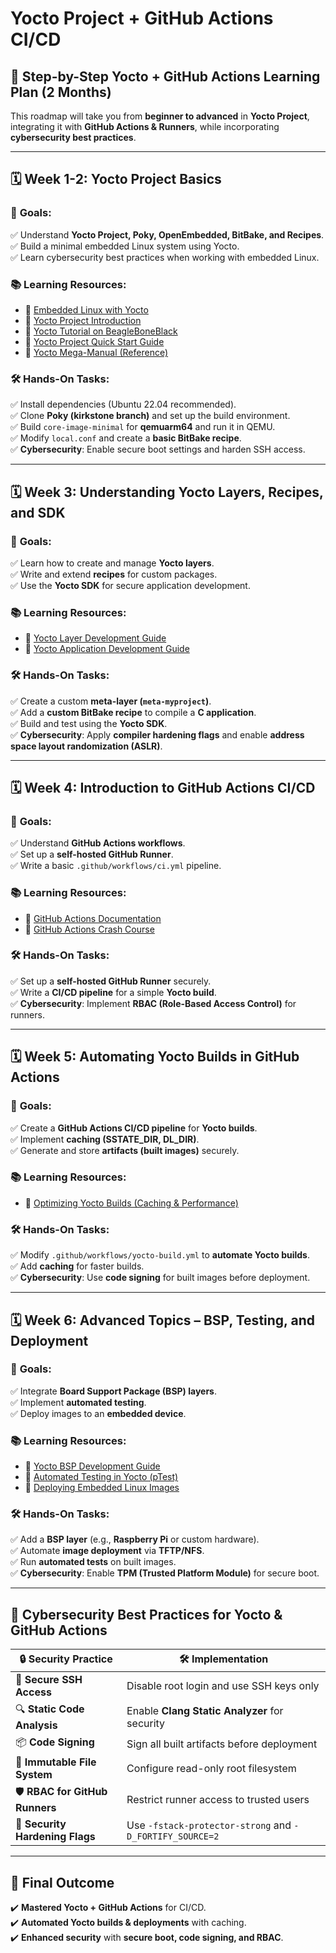 # Yocto Project + GitHub Actions CI/CD

## 📌 Step-by-Step Yocto + GitHub Actions Learning Plan (2 Months)
This roadmap will take you from **beginner to advanced** in **Yocto Project**, integrating it with **GitHub Actions & Runners**, while incorporating **cybersecurity best practices**.

---

## **🗓️ Week 1-2: Yocto Project Basics**
### 🎯 **Goals:**
✅ Understand **Yocto Project, Poky, OpenEmbedded, BitBake, and Recipes**.  
✅ Build a minimal embedded Linux system using Yocto.  
✅ Learn cybersecurity best practices when working with embedded Linux.

### **📚 Learning Resources:**
- 🎥 [Embedded Linux with Yocto](https://www.youtube.com/watch?v=9vsu67uMcko&list=PLEBQazB0HUyTpoJoZecRK6PpDG31Y7RPB)
- 🎥 [Yocto Project Introduction](https://www.youtube.com/watch?v=yuE7my3KOpo)
- 🎥 [Yocto Tutorial on BeagleBoneBlack](https://www.youtube.com/watch?v=5fj05BWryhM&list=PLwqS94HTEwpQmgL1UsSwNk_2tQdzq3eVJ)
- 📖 [Yocto Project Quick Start Guide](https://docs.yoctoproject.org/brief-yoctoprojectqs/index.html)
- 📖 [Yocto Mega-Manual (Reference)](https://docs.yoctoproject.org/ref-manual/index.html)

### **🛠️ Hands-On Tasks:**
✅ Install dependencies (Ubuntu 22.04 recommended).  
✅ Clone **Poky (kirkstone branch)** and set up the build environment.  
✅ Build `core-image-minimal` for **qemuarm64** and run it in QEMU.  
✅ Modify `local.conf` and create a **basic BitBake recipe**.  
✅ **Cybersecurity**: Enable secure boot settings and harden SSH access.

---

## **🗓️ Week 3: Understanding Yocto Layers, Recipes, and SDK**
### 🎯 **Goals:**
✅ Learn how to create and manage **Yocto layers**.  
✅ Write and extend **recipes** for custom packages.  
✅ Use the **Yocto SDK** for secure application development.

### **📚 Learning Resources:**
- 📖 [Yocto Layer Development Guide](https://docs.yoctoproject.org/dev-manual/layers.html)
- 📖 [Yocto Application Development Guide](https://docs.yoctoproject.org/sdk-manual/index.html)

### **🛠️ Hands-On Tasks:**
✅ Create a custom **meta-layer (`meta-myproject`)**.  
✅ Add a **custom BitBake recipe** to compile a **C application**.  
✅ Build and test using the **Yocto SDK**.  
✅ **Cybersecurity**: Apply **compiler hardening flags** and enable **address space layout randomization (ASLR)**.

---

## **🗓️ Week 4: Introduction to GitHub Actions CI/CD**
### 🎯 **Goals:**
✅ Understand **GitHub Actions workflows**.  
✅ Set up a **self-hosted GitHub Runner**.  
✅ Write a basic `.github/workflows/ci.yml` pipeline.

### **📚 Learning Resources:**
- 📖 [GitHub Actions Documentation](https://docs.github.com/en/actions)
- 🎥 [GitHub Actions Crash Course](https://www.youtube.com/watch?v=R8_veQiYBjI)

### **🛠️ Hands-On Tasks:**
✅ Set up a **self-hosted GitHub Runner** securely.  
✅ Write a **CI/CD pipeline** for a simple **Yocto build**.  
✅ **Cybersecurity**: Implement **RBAC (Role-Based Access Control)** for runners.

---

## **🗓️ Week 5: Automating Yocto Builds in GitHub Actions**
### 🎯 **Goals:**
✅ Create a **GitHub Actions CI/CD pipeline** for **Yocto builds**.  
✅ Implement **caching (SSTATE_DIR, DL_DIR)**.  
✅ Generate and store **artifacts (built images)** securely.

### **📚 Learning Resources:**
- 📖 [Optimizing Yocto Builds (Caching & Performance)](https://wiki.yoctoproject.org/wiki/TipsAndTricks/Improving_Performance)

### **🛠️ Hands-On Tasks:**
✅ Modify `.github/workflows/yocto-build.yml` to **automate Yocto builds**.  
✅ Add **caching** for faster builds.  
✅ **Cybersecurity**: Use **code signing** for built images before deployment.

---

## **🗓️ Week 6: Advanced Topics – BSP, Testing, and Deployment**
### 🎯 **Goals:**
✅ Integrate **Board Support Package (BSP) layers**.  
✅ Implement **automated testing**.  
✅ Deploy images to an **embedded device**.

### **📚 Learning Resources:**
- 📖 [Yocto BSP Development Guide](https://docs.yoctoproject.org/bsp-guide/index.html)
- 📖 [Automated Testing in Yocto (pTest)](https://docs.yoctoproject.org/test-manual/index.html)
- 📖 [Deploying Embedded Linux Images](https://elinux.org/Yocto_Install_Image_to_Target)

### **🛠️ Hands-On Tasks:**
✅ Add a **BSP layer** (e.g., **Raspberry Pi** or custom hardware).  
✅ Automate **image deployment** via **TFTP/NFS**.  
✅ Run **automated tests** on built images.  
✅ **Cybersecurity**: Enable **TPM (Trusted Platform Module)** for secure boot.

---

## **🔐 Cybersecurity Best Practices for Yocto & GitHub Actions**

| 🔒 Security Practice         | 🛠️ Implementation |
|------------------------------|------------------|
| 🔑 **Secure SSH Access** | Disable root login and use SSH keys only |
| 🔍 **Static Code Analysis** | Enable **Clang Static Analyzer** for security |
| 📦 **Code Signing** | Sign all built artifacts before deployment |
| 📜 **Immutable File System** | Configure read-only root filesystem |
| 🛡 **RBAC for GitHub Runners** | Restrict runner access to trusted users |
| 🚀 **Security Hardening Flags** | Use `-fstack-protector-strong` and `-D_FORTIFY_SOURCE=2` |

---

## **🚀 Final Outcome**
✔️ **Mastered Yocto + GitHub Actions** for CI/CD.  
✔️ **Automated Yocto builds & deployments** with caching.  
✔️ **Enhanced security** with **secure boot, code signing, and RBAC**.  
